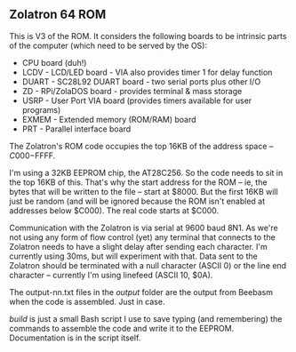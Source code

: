 ## Zolatron 64 ROM

This is V3 of the ROM. It considers the following boards to be intrinsic parts of the computer (which need to be served by the OS):

* CPU board (duh!)
* LCDV  - LCD/LED board - VIA also provides timer 1 for delay function
* DUART - SC28L92 DUART board - two serial ports plus other I/O
* ZD    - RPi/ZolaDOS board - provides terminal & mass storage
* USRP  - User Port VIA board (provides timers available for user programs)
* EXMEM - Extended memory (ROM/RAM) board
* PRT   - Parallel interface board

The Zolatron's ROM code occupies the top 16KB of the address space – $C000-$FFFF.

I'm using a 32KB EEPROM chip, the AT28C256. So the code needs to sit in the top 16KB of this. That's why the start address for the ROM – ie, the bytes that will be written to the file – start at $8000. But the first 16KB will just be random (and will be ignored because the ROM isn't enabled at addresses below $C000). The real code starts at $C000.

Communication with the Zolatron is via serial at 9600 baud 8N1. As we're not using any form of flow control (yet) any terminal that connects to the Zolatron needs to have a slight delay after sending each character. I'm currently using 30ms, but will experiment with that. Data sent to the Zolatron should be terminated with a null character (ASCII 0) or the line end character – currently I'm using linefeed (ASCII 10, $0A).

The output-nn.txt files in the _output_ folder are the output from Beebasm when the code is assembled. Just in case.

_build_ is just a small Bash script I use to save typing (and remembering) the commands to assemble the code and write it to the EEPROM. Documentation is in the script itself.
